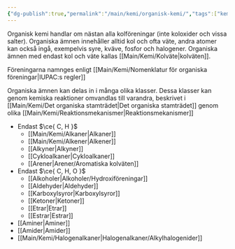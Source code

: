 ```yaml
---
{"dg-publish":true,"permalink":"/main/kemi/organisk-kemi/","tags":["kemi","organisk-kemi"]}
---
```


Organisk kemi handlar om nästan alla kolföreningar (inte koloxider och vissa salter). Organiska ämnen innehåller alltid kol och ofta väte, andra atomer kan också ingå, exempelvis syre, kväve, fosfor och halogener. Organiska ämnen med endast kol och väte kallas [[Main/Kemi/Kolväte\|kolväten]].

Föreningarna namnges enligt [[Main/Kemi/Nomenklatur för organiska föreningar\|IUPAC:s regler]]

Organiska ämnen kan delas in i många olika klasser. Dessa klasser kan genom kemiska reaktioner omvandlas till varandra, beskrivet i [[Main/Kemi/Det organiska stamträdet\|Det organiska stamträdet]] genom olika [[Main/Kemi/Reaktionsmekanismer\|Reaktionsmekanismer]]

- Endast $\ce{ C, H }$
  - [[Main/Kemi/Alkaner\|Alkaner]]
  - [[Main/Kemi/Alkener\|Alkener]]
  - [[Alkyner\|Alkyner]]
  - [[Cykloalkaner\|Cykloalkaner]]
  - [[Arener\|Arener/Aromatiska kolväten]]
- Endast $\ce{ C, H, O }$
  - [[Alkoholer\|Alkoholer/Hydroxiföreningar]]
  - [[Aldehyder\|Aldehyder]]
  - [[Karboxylsyror\|Karboxylsyror]]
  - [[Ketoner\|Ketoner]]
  - [[Etrar\|Etrar]]
  - [[Estrar\|Estrar]]
- [[Aminer\|Aminer]]
- [[Amider\|Amider]]
- [[Main/Kemi/Halogenalkaner\|Halogenalkaner/Alkylhalogenider]]
